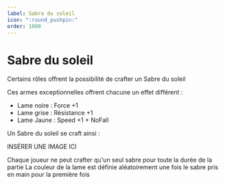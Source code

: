 ```yaml
---
label: Sabre du soleil
icon: ":round_pushpin:"
order: 1000
---
```


# Sabre du soleil


Certains rôles offrent la possibilité de crafter un Sabre du soleil

Ces armes exceptionnelles offrent chacune un effet différent :
- Lame noire : Force +1
- Lame grise : Résistance +1
- Lame Jaune : Speed +1 + NoFall


Un Sabre du soleil se craft ainsi :

INSÉRER UNE IMAGE ICI

Chaque joueur ne peut crafter qu'un seul sabre pour toute la durée de la partie
La couleur de la lame est définie aléatoirement une fois le sabre pris en main pour la première fois
